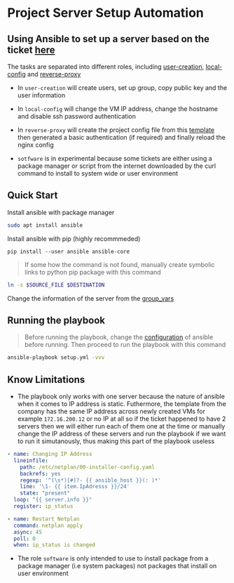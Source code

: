 # Project Server Setup Automation 

## Using Ansible to set up a server based on the ticket [here](https://dev.sun-asterisk.com/projects/server-request/issues?set_filter=1&tracker_id=4) 

The tasks are separated into different roles, including [user-creation](./roles/user-creation/tasks), [local-config](./roles/local-config/tasks) and [reverse-proxy](./roles/reverse-proxy/tasks)

* In ```user-creation``` will create users, set up group, copy public key and the user information 

* In ```local-config``` will change the VM IP address, change the hostname and disable ssh password authentication

* In ```reverse-proxy``` will create the project config file from this [template](./roles/reverse-proxy/templates/project.j2) then generated a basic authentication (if required) and finally reload the nginx config

* ```sotfware``` is in experimental because some tickets are either using a package manager or script from the internet downloaded by the curl command to install to system wide or user environment

## Quick Start

Install ansible with package manager
```bash
sudo apt install ansible
```

Install ansible with pip (highly recommmeded)
```
pip install --user ansible ansible-core
```
> If some how the command is not found, manually create symbolic links to python pip package with this command
```bash
ln -s $SOURCE_FILE $DESTINATION
```

Change the information of the server from the [group_vars](./group_vars/all/)

## Running the playbook 
> Before running the playbook, change the [configuration](./ansible.cfg) of ansible before running. Then proceed to run the playbook with this command
```bash
ansible-playbook setup.yml -vvv
```

## Know Limitations
* The playbook only works with one server because the nature of ansible when it comes to IP address is static. Futhermore, the template from the company has the same IP address across newly created VMs for example  ```172.16.200.12``` or no IP at all so if the ticket happened to have 2 servers then we will either run each of them one at the time or manually change the IP address of these servers and run the playbook if we want to run it simutanously, thus making this part of the playbook useless
```yml
- name: Changing IP Address
  lineinfile:
    path: /etc/netplan/00-installer-config.yaml
    backrefs: yes
    regexp: '^(\s*)[#]?- {{ ansible_host }}(: )*' 
    line: '\1- {{ item.IpAdresss }}/24'
    state: "present"
  loop: "{{ server.info }}"
  register: ip_status

- name: Restart Netplan
  command: netplan apply
  async: 45
  poll: 0
  when: ip_status is changed
```
* The role ```software``` is only intended to use to install package from a package manager (i.e system packages) not packages that install on user environment 
